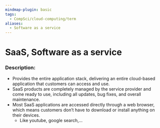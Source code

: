 ```yaml
---
mindmap-plugin: basic
tags:
  - CompSci/cloud-computing/term
aliases:
  - Software as a service
---
```

# SaaS, Software as a service
### Description:
- Provides the entire application stack, delivering an entire cloud-based application that customers can access and use. 
- SaaS products are completely managed by the service provider and come ready to use, including all updates, bug fixes, and overall maintenance. 
- Most SaaS applications are accessed directly through a web browser, which means customers don’t have to download or install anything on their devices.
	- Like youtube, google search,...